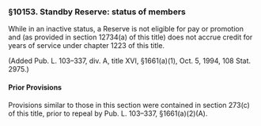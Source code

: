 ### §10153. Standby Reserve: status of members ###

While in an inactive status, a Reserve is not eligible for pay or promotion and (as provided in section 12734(a) of this title) does not accrue credit for years of service under chapter 1223 of this title.

(Added Pub. L. 103–337, div. A, title XVI, §1661(a)(1), Oct. 5, 1994, 108 Stat. 2975.)

#### Prior Provisions ####

Provisions similar to those in this section were contained in section 273(c) of this title, prior to repeal by Pub. L. 103–337, §1661(a)(2)(A).